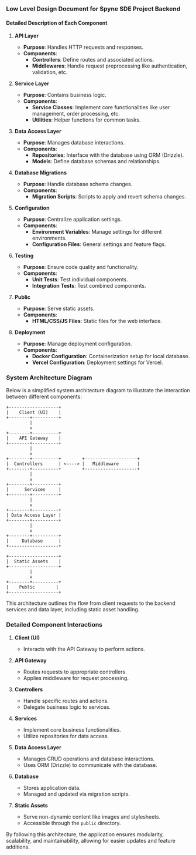 ### Low Level Design Document for Spyne SDE Project Backend

#### Detailed Description of Each Component

1. **API Layer**

   - **Purpose**: Handles HTTP requests and responses.
   - **Components**:
     - **Controllers**: Define routes and associated actions.
     - **Middlewares**: Handle request preprocessing like authentication, validation, etc.

2. **Service Layer**

   - **Purpose**: Contains business logic.
   - **Components**:
     - **Service Classes**: Implement core functionalities like user management, order processing, etc.
     - **Utilities**: Helper functions for common tasks.

3. **Data Access Layer**

   - **Purpose**: Manages database interactions.
   - **Components**:
     - **Repositories**: Interface with the database using ORM (Drizzle).
     - **Models**: Define database schemas and relationships.

4. **Database Migrations**

   - **Purpose**: Handle database schema changes.
   - **Components**:
     - **Migration Scripts**: Scripts to apply and revert schema changes.

5. **Configuration**

   - **Purpose**: Centralize application settings.
   - **Components**:
     - **Environment Variables**: Manage settings for different environments.
     - **Configuration Files**: General settings and feature flags.

6. **Testing**

   - **Purpose**: Ensure code quality and functionality.
   - **Components**:
     - **Unit Tests**: Test individual components.
     - **Integration Tests**: Test combined components.

7. **Public**

   - **Purpose**: Serve static assets.
   - **Components**:
     - **HTML/CSS/JS Files**: Static files for the web interface.

8. **Deployment**
   - **Purpose**: Manage deployment configuration.
   - **Components**:
     - **Docker Configuration**: Containerization setup for local database.
     - **Vercel Configuration**: Deployment settings for Vercel.

### System Architecture Diagram

Below is a simplified system architecture diagram to illustrate the interaction between different components:

```plaintext
+-------------------+
|    Client (UI)    |
+--------+----------+
         |
         v
+--------+----------+
|    API Gateway    |
+--------+----------+
         |
         v
+--------+----------+        +--------------------+
|  Controllers      | <----> |   Middleware       |
+--------+----------+        +--------------------+
         |
         v
+--------+----------+
|      Services     |
+--------+----------+
         |
         v
+--------+----------+
| Data Access Layer |
+--------+----------+
         |
         v
+--------+----------+
|     Database      |
+-------------------+

+-------------------+
|  Static Assets    |
+-------------------+
         |
         v
+--------+----------+
|    Public        |
+-------------------+
```

This architecture outlines the flow from client requests to the backend services and data layer, including static asset handling.

### Detailed Component Interactions

1. **Client (UI)**

   - Interacts with the API Gateway to perform actions.

2. **API Gateway**

   - Routes requests to appropriate controllers.
   - Applies middleware for request processing.

3. **Controllers**

   - Handle specific routes and actions.
   - Delegate business logic to services.

4. **Services**

   - Implement core business functionalities.
   - Utilize repositories for data access.

5. **Data Access Layer**

   - Manages CRUD operations and database interactions.
   - Uses ORM (Drizzle) to communicate with the database.

6. **Database**

   - Stores application data.
   - Managed and updated via migration scripts.

7. **Static Assets**
   - Serve non-dynamic content like images and stylesheets.
   - Accessible through the `public` directory.

By following this architecture, the application ensures modularity, scalability, and maintainability, allowing for easier updates and feature additions.

